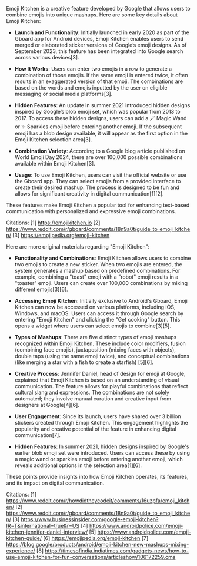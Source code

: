 Emoji Kitchen is a creative feature developed by Google that allows users to combine emojis into unique mashups. Here are some key details about Emoji Kitchen:

- **Launch and Functionality**: Initially launched in early 2020 as part of the Gboard app for Android devices, Emoji Kitchen enables users to send merged or elaborated sticker versions of Google’s emoji designs. As of September 2023, this feature has been integrated into Google search across various devices[3].

- **How It Works**: Users can enter two emojis in a row to generate a combination of those emojis. If the same emoji is entered twice, it often results in an exaggerated version of that emoji. The combinations are based on the words and emojis inputted by the user on eligible messaging or social media platforms[3].

- **Hidden Features**: An update in summer 2021 introduced hidden designs inspired by Google’s blob emoji set, which was popular from 2013 to 2017. To access these hidden designs, users can add a 🪄 Magic Wand or ✨ Sparkles emoji before entering another emoji. If the subsequent emoji has a blob design available, it will appear as the first option in the Emoji Kitchen selection area[3].

- **Combination Variety**: According to a Google blog article published on World Emoji Day 2024, there are over 100,000 possible combinations available within Emoji Kitchen[3]. 

- **Usage**: To use Emoji Kitchen, users can visit the official website or use the Gboard app. They can select emojis from a provided interface to create their desired mashup. The process is designed to be fun and allows for significant creativity in digital communication[1][2].

These features make Emoji Kitchen a popular tool for enhancing text-based communication with personalized and expressive emoji combinations.

Citations:
[1] https://emojikitchen.io
[2] https://www.reddit.com/r/gboard/comments/18n9a0t/guide_to_emoji_kitchen/
[3] https://emojipedia.org/emoji-kitchen



Here are more original materials regarding "Emoji Kitchen":

- **Functionality and Combinations**: Emoji Kitchen allows users to combine two emojis to create a new sticker. When two emojis are entered, the system generates a mashup based on predefined combinations. For example, combining a "toast" emoji with a "robot" emoji results in a "toaster" emoji. Users can create over 100,000 combinations by mixing different emojis[3][6].

- **Accessing Emoji Kitchen**: Initially exclusive to Android's Gboard, Emoji Kitchen can now be accessed on various platforms, including iOS, Windows, and macOS. Users can access it through Google search by entering "Emoji Kitchen" and clicking the "Get cooking" button. This opens a widget where users can select emojis to combine[3][5].

- **Types of Mashups**: There are five distinct types of emoji mashups recognized within Emoji Kitchen. These include color modifiers, fusion (combining face emojis), juxtaposition (mixing faces with objects), double taps (using the same emoji twice), and conceptual combinations (like merging a star with a fish to create a starfish) [5][6].

- **Creative Process**: Jennifer Daniel, head of design for emoji at Google, explained that Emoji Kitchen is based on an understanding of visual communication. The feature allows for playful combinations that reflect cultural slang and expressions. The combinations are not solely automated; they involve manual curation and creative input from designers at Google[4][6].

- **User Engagement**: Since its launch, users have shared over 3 billion stickers created through Emoji Kitchen. This engagement highlights the popularity and creative potential of the feature in enhancing digital communication[7].

- **Hidden Features**: In summer 2021, hidden designs inspired by Google's earlier blob emoji set were introduced. Users can access these by using a magic wand or sparkles emoji before entering another emoji, which reveals additional options in the selection area[1][6].

These points provide insights into how Emoji Kitchen operates, its features, and its impact on digital communication.

Citations:
[1] https://www.reddit.com/r/howdidtheycodeit/comments/16uzpfa/emoji_kitchen/
[2] https://www.reddit.com/r/gboard/comments/18n9a0t/guide_to_emoji_kitchen/
[3] https://www.businessinsider.com/google-emoji-kitchen?IR=T&international=true&r=US
[4] https://www.androidpolice.com/emoji-kitchen-jennifer-daniel-interview/
[5] https://www.androidpolice.com/emoji-kitchen-guide/
[6] https://emojipedia.org/emoji-kitchen
[7] https://blog.google/products/android/emoji-kitchen-new-mashups-mixing-experience/
[8] https://timesofindia.indiatimes.com/gadgets-news/how-to-use-emoji-kitchen-for-fun-conversations/articleshow/106172259.cms